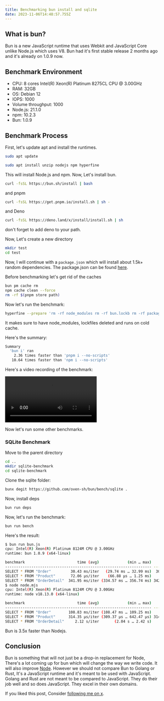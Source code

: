 ```yaml
---
title: Benchmarking bun install and sqlite
date: 2023-11-06T14:48:57.755Z
---
```


## What is bun?

Bun is a new JavaScript runtime that uses Webkit and JavaScript Core unlike Node.js which uses V8. Bun had it's first stable release 2 months ago and it's already on 1.0.9 now. 

## Benchmark Environment

- CPU: 8 cores Intel(R) Xeon(R) Platinum 8275CL CPU @ 3.00GHz
- RAM: 32GB
- OS: Debian 12
- IOPS: 1000
- Volume throughput: 1000
- Node.js: 21.1.0
- npm: 10.2.3
- Bun: 1.0.9

## Benchmark Process

First, let's update apt and install the runtimes.

```sh
sudo apt update
```

```sh
sudo apt install unzip nodejs npm hyperfine
```

This will install Node.js and npm. Now, Let's install bun.

```sh
curl -fsSL https://bun.sh/install | bash
```

and pnpm

```sh
curl -fsSL https://get.pnpm.io/install.sh | sh -
```

and Deno

```sh
curl -fsSL https://deno.land/x/install/install.sh | sh
```

don't forget to add deno to your path.

Now, Let's create a new directory

```sh
mkdir test 
cd test
```

Now, I will continue with a `package.json` which will install about 1.5k+ random dependencies. The package.json can be found [here](/assets/blog/bun-bench/package.json).

Before benchmarking let's get rid of the caches

```sh
bun pm cache rm
npm cache clean --force
rm -rf $(pnpm store path)
```

Now let's run the benchmark:

```sh
hyperfine --prepare 'rm -rf node_modules rm -rf bun.lockb rm -rf package-lock.json rm -rf pnpm-lock.yaml sync; echo 3 | sudo tee /proc/sys/vm/drop_caches' 'bun i' 'npm i --no-scripts' 'pnpm i --no-scripts' --export-json output.json --runs 1 --show-output
```

It makes sure to have node_modules, lockfiles deleted and runs on cold cache. 

Here's the summary:

```sh
Summary
  'bun i' ran
    2.36 times faster than 'pnpm i --no-scripts'
   10.64 times faster than 'npm i --no-scripts'
```

Here's a video recording of the benchmark:

<video src="/assets/blog/bun-bench/recording.mp4" controls></video>

Now let's run some other benchmarks. 


### SQLite Benchmark

Move to the parent directory

```sh
cd .. 
mkdir sqlite-benchmark
cd sqlite-benchmark
```

Clone the sqlite folder:

```sh
bunx degit https://github.com/oven-sh/bun/bench/sqlite .
```

Now, install deps

```sh
bun run deps
```

Now, let's run the benchmark:

```sh
bun run bench
```

Here's the result:

```sh /30.43 ms/#v /72.06 µs/#v /341.95 ms/#v /108.83 ms/#v /314.35 µs/#v /2.12 s/#v 
$ bun run bun.js
cpu: Intel(R) Xeon(R) Platinum 8124M CPU @ 3.00GHz
runtime: bun 1.0.9 (x64-linux)

benchmark                        time (avg)             (min … max)       p75       p99      p995
------------------------------------------------------------------- -----------------------------
SELECT * FROM "Order"         30.43 ms/iter   (29.74 ms … 32.99 ms)  30.75 ms  32.99 ms  32.99 ms
SELECT * FROM "Product"       72.06 µs/iter    (66.88 µs … 1.25 ms)     70 µs  89.34 µs  99.25 µs
SELECT * FROM "OrderDetail"  341.95 ms/iter (334.57 ms … 356.74 ms) 342.74 ms 356.74 ms 356.74 ms
$ node node.mjs
cpu: Intel(R) Xeon(R) Platinum 8124M CPU @ 3.00GHz
runtime: node v18.13.0 (x64-linux)

benchmark                        time (avg)             (min … max)       p75       p99      p995
------------------------------------------------------------------- -----------------------------
SELECT * FROM "Order"        108.83 ms/iter (108.47 ms … 109.25 ms)    109 ms 109.25 ms 109.25 ms
SELECT * FROM "Product"      314.35 µs/iter (309.37 µs … 642.47 µs) 314.31 µs 325.44 µs 327.61 µs
SELECT * FROM "OrderDetail"     2.12 s/iter       (2.04 s … 2.42 s)    2.09 s    2.42 s    2.42 s
```

Bun is 3.5x faster than Nodejs.

## Conclusion

Bun is something that will not just be a drop-in replacement for Node, There's a lot coming up for bun which will change the way we write code. It will also improve [Node](https://twitter.com/WebReflection/status/1719444388122652831). However we should not compare Bun to Golang or Rust, It's a JavaScript runtime and it's meant to be used with JavaScript. Golang and Rust are not meant to be compared to JavaScript. They do their job well and so does JavaScript. They excel in their own domains.

If you liked this post, Consider [following me on x](https://x.com/gaurishhs).